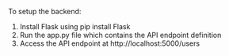 To setup the backend:
1. Install Flask using pip install Flask
2. Run the app.py file which contains the API endpoint definition
3. Access the API endpoint at http://localhost:5000/users
